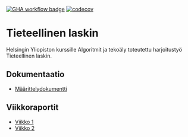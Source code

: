 [![GHA workflow badge](https://github.com/nikomakir/tira-harjoitustyo/actions/workflows/main.yml/badge.svg)](https://github.com/nikomakir/tira-harjoitustyo/actions/workflows/main.yml)
[![codecov](https://codecov.io/gh/nikomakir/tira-harjoitustyo/graph/badge.svg?token=6147B3E9D6)](https://codecov.io/gh/nikomakir/tira-harjoitustyo)

# Tieteellinen laskin

Helsingin Yliopiston kurssille Algoritmit ja tekoäly toteutettu harjoitustyö Tieteellinen laskin.

##  Dokumentaatio

- [Määrittelydokumentti](./dokumentaatio/maarittelydokumentti.md)

## Viikkoraportit

- [Viikko 1](./dokumentaatio/viikkoraportit/viikkoraportti1.md)
- [Viikko 2](./dokumentaatio/viikkoraportit/viikkoraportti2.md)
